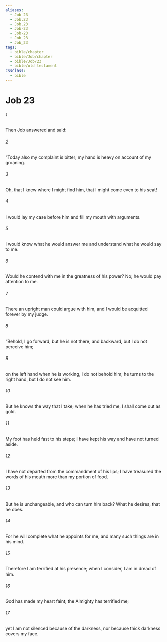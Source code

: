 ```yaml
---
aliases:
  - Job 23
  - Job.23
  - Job.23
  - Job-23
  - Job-23
  - Job_23
  - Job_23
tags:
  - bible/chapter
  - bible/Job/chapter
  - bible/Job/23
  - bible/old testament
cssclass:
  - bible
---
```


# Job 23

###### 1
Then Job answered and said:
###### 2
“Today also my complaint is bitter; my hand is heavy on account of my groaning.
###### 3
Oh, that I knew where I might find him, that I might come even to his seat!
###### 4
I would lay my case before him and fill my mouth with arguments.
###### 5
I would know what he would answer me and understand what he would say to me.
###### 6
Would he contend with me in the greatness of his power? No; he would pay attention to me.
###### 7
There an upright man could argue with him, and I would be acquitted forever by my judge.
###### 8
“Behold, I go forward, but he is not there, and backward, but I do not perceive him;
###### 9
on the left hand when he is working, I do not behold him; he turns to the right hand, but I do not see him.
###### 10
But he knows the way that I take; when he has tried me, I shall come out as gold.
###### 11
My foot has held fast to his steps; I have kept his way and have not turned aside.
###### 12
I have not departed from the commandment of his lips; I have treasured the words of his mouth more than my portion of food.
###### 13
But he is unchangeable, and who can turn him back? What he desires, that he does.
###### 14
For he will complete what he appoints for me, and many such things are in his mind.
###### 15
Therefore I am terrified at his presence; when I consider, I am in dread of him.
###### 16
God has made my heart faint; the Almighty has terrified me;
###### 17
yet I am not silenced because of the darkness, nor because thick darkness covers my face.


